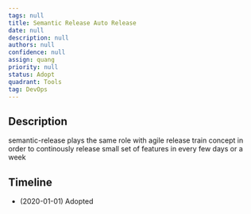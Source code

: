 ```yaml
---
tags: null
title: Semantic Release Auto Release
date: null
description: null
authors: null
confidence: null
assign: quang
priority: null
status: Adopt
quadrant: Tools
tag: DevOps
---
```


## Description

semantic-release plays the same role with agile release train concept in order to continously release small set of features in every few days or a week

## Timeline

* (2020-01-01) Adopted
